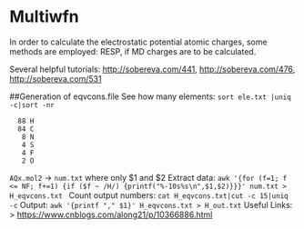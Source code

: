 # Multiwfn


In order to calculate the electrostatic potential atomic charges, some methods are employed: RESP, if MD charges are to be calculated.

Several helpful tutorials: http://sobereva.com/441, http://sobereva.com/476, http://sobereva.com/531

##Generation of eqvcons.file
See how many elements: `sort ele.txt |uniq -c|sort -nr`
```
  88 H
  84 C 
   8 N 
   4 S 
   4 F 
   2 O 
 ```
`AQx.mol2` -> `num.txt` where only $1 and $2 
Extract data: 
`awk '{for (f=1; f <= NF; f+=1) {if ($f ~ /H/) {printf("%-10s%s\n",$1,$2)}}}' num.txt > H_eqvcons.txt `
Count output numbers:
`cat H_eqvcons.txt|cut -c 15|uniq -c`
Output:
`awk '{printf "," $1}' H_eqvcons.txt > H_out.txt`
Useful Links: > https://www.cnblogs.com/along21/p/10366886.html
